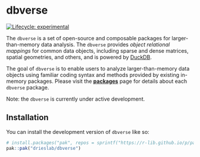 
<!-- README.md is generated from README.Rmd. Please edit that file -->

# dbverse

<!-- badges: start -->

[![Lifecycle:
experimental](https://img.shields.io/badge/lifecycle-experimental-orange.svg)](https://lifecycle.r-lib.org/articles/stages.html#experimental)
<!-- badges: end -->

The `dbverse` is a set of open-source and composable packages for
larger-than-memory data analysis. The `dbverse` provides *object
relational mappings* for common data objects, including sparse and dense
matrices, spatial geometries, and others, and is powered by
[DuckDB](https://duckdb.org/).

The goal of `dbverse` is to enable users to analyze larger-than-memory
data objects using familiar coding syntax and methods provided by
existing in-memory packages. Please visit the
[**packages**](https://drieslab.github.io/dbverse/packages/) page for
details about each `dbverse` package.

Note: the `dbverse` is currently under active development.

## Installation

You can install the development version of `dbverse` like so:

``` r
# install.packages("pak", repos = sprintf("https://r-lib.github.io/p/pak/stable/%s/%s/%s", .Platform$pkgType, R.Version()$os, R.Version()$arch))
pak::pak("drieslab/dbverse")
```
